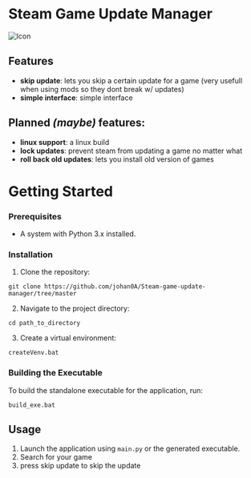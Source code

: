 # Steam Game Update Manager

![Icon](icon/icon.ico)

## Features

- **skip update**: lets you skip a certain update for a game (very usefull when using mods so they dont break w/ updates)
- **simple interface**: simple interface

## Planned *(maybe)* features:
- **linux support**: a linux build
- **lock updates**: prevent steam from updating a game no matter what
- **roll back old updates**: lets you install old version of games


# Getting Started

### Prerequisites

- A system with Python 3.x installed.

### Installation

1. Clone the repository:
```
git clone https://github.com/johan0A/Steam-game-update-manager/tree/master
```
2. Navigate to the project directory:
```
cd path_to_directory
```
3. Create a virtual environment:
```
createVenv.bat
```

### Building the Executable

To build the standalone executable for the application, run:
```
build_exe.bat
```

## Usage

1. Launch the application using `main.py` or the generated executable.
2. Search for your game
3. press skip update to skip the update
